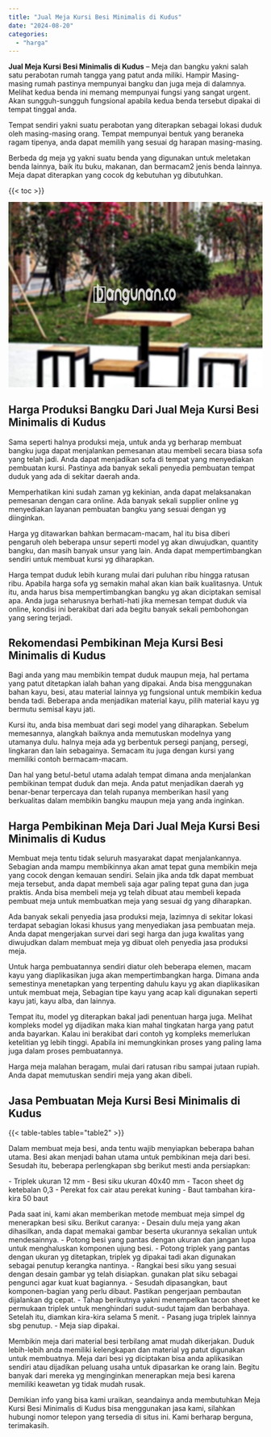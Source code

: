 ```yaml
---
title: "Jual Meja Kursi Besi Minimalis di Kudus"
date: "2024-08-20"
categories: 
  - "harga"
---
```


**Jual Meja Kursi Besi Minimalis di Kudus** – Meja dan bangku yakni salah satu perabotan rumah tangga yang patut anda miliki. Hampir Masing-masing rumah pastinya mempunyai bangku dan juga meja di dalamnya. Melihat kedua benda ini memang mempunyai fungsi yang sangat urgent. Akan sungguh-sungguh fungsional apabila kedua benda tersebut dipakai di tempat tinggal anda.

Tempat sendiri yakni suatu perabotan yang diterapkan sebagai lokasi duduk oleh masing-masing orang. Tempat mempunyai bentuk yang beraneka ragam tipenya, anda dapat memilih yang sesuai dg harapan masing-masing.

Berbeda dg meja yg yakni suatu benda yang digunakan untuk meletakan benda lainnya, baik itu buku, makanan, dan bermacam2 jenis benda lainnya. Meja dapat diterapkan yang cocok dg kebutuhan yg dibutuhkan.

{{< toc >}}

![Jual Meja Kursi Besi Minimalis di Kudus](/images/jual-meja-besi-murah13.png)

## Harga Produksi Bangku Dari Jual Meja Kursi Besi Minimalis di Kudus

Sama seperti halnya produksi meja, untuk anda yg berharap membuat bangku juga dapat menjalankan pemesanan atau membeli secara biasa sofa yang telah jadi. Anda dapat menjadikan sofa di tempat yang menyediakan pembuatan kursi. Pastinya ada banyak sekali penyedia pembuatan tempat duduk yang ada di sekitar daerah anda.

Memperhatikan kini sudah zaman yg kekinian, anda dapat melaksanakan pemesanan dengan cara online. Ada banyak sekali supplier online yg menyediakan layanan pembuatan bangku yang sesuai dengan yg diinginkan.

Harga yg ditawarkan bahkan bermacam-macam, hal itu bisa diberi pengaruh oleh beberapa unsur seperti model yg akan diwujudkan, quantity bangku, dan masih banyak unsur yang lain. Anda dapat mempertimbangkan sendiri untuk membuat kursi yg diharapkan.

Harga tempat duduk lebih kurang mulai dari puluhan ribu hingga ratusan ribu. Apabila harga sofa yg semakin mahal akan kian baik kualitasnya. Untuk itu, anda harus bisa mempertimbangkan bangku yg akan diciptakan semisal apa. Anda juga seharusnya berhati-hati jika memesan tempat duduk via online, kondisi ini berakibat dari ada begitu banyak sekali pembohongan yang sering terjadi.

## Rekomendasi Pembikinan Meja Kursi Besi Minimalis di Kudus

Bagi anda yang mau membikin tempat duduk maupun meja, hal pertama yang patut ditetapkan ialah bahan yang dipakai. Anda bisa menggunakan bahan kayu, besi, atau material lainnya yg fungsional untuk membikin kedua benda tadi. Beberapa anda menjadikan material kayu, pilih material kayu yg bermutu semisal kayu jati.

Kursi itu, anda bisa membuat dari segi model yang diharapkan. Sebelum memesannya, alangkah baiknya anda memutuskan modelnya yang utamanya dulu. halnya meja ada yg berbentuk persegi panjang, persegi, lingkaran dan lain sebagainya. Semacam itu juga dengan kursi yang memiliki contoh bermacam-macam.

Dan hal yang betul-betul utama adalah tempat dimana anda menjalankan pembikinan tempat duduk dan meja. Anda patut menjadikan daerah yg benar-benar terpercaya dan telah rupanya memberikan hasil yang berkualitas dalam membikin bangku maupun meja yang anda inginkan.

## Harga Pembikinan Meja Dari Jual Meja Kursi Besi Minimalis di Kudus

Membuat meja tentu tidak seluruh masyarakat dapat menjalankannya. Sebagian anda mampu membikinnya akan amat tepat guna membikin meja yang cocok dengan kemauan sendiri. Selain jika anda tdk dapat membuat meja tersebut, anda dapat membeli saja agar paling tepat guna dan juga praktis. Anda bisa membeli meja yg telah dibuat atau membeli kepada pembuat meja untuk membuatkan meja yang sesuai dg yang diharapkan.

Ada banyak sekali penyedia jasa produksi meja, lazimnya di sekitar lokasi terdapat sebagian lokasi khusus yang menyediakan jasa pembuatan meja. Anda dapat mengerjakan survei dari segi harga dan juga kwalitas yang diwujudkan dalam membuat meja yg dibuat oleh penyedia jasa produksi meja.

Untuk harga pembuatannya sendiri diatur oleh beberapa elemen, macam kayu yang diaplikasikan juga akan mempertimbangkan harga. Dimana anda semestinya menetapkan yang terpenting dahulu kayu yg akan diaplikasikan untuk membuat meja, Sebagian tipe kayu yang acap kali digunakan seperti kayu jati, kayu alba, dan lainnya.

Tempat itu, model yg diterapkan bakal jadi penentuan harga juga. Melihat kompleks model yg dijadikan maka kian mahal tingkatan harga yang patut anda bayarkan. Kalau ini berakibat dari contoh yg kompleks memerlukan ketelitian yg lebih tinggi. Apabila ini memungkinkan proses yang paling lama juga dalam proses pembuatannya.

Harga meja malahan beragam, mulai dari ratusan ribu sampai jutaan rupiah. Anda dapat memutuskan sendiri meja yang akan dibeli.

## Jasa Pembuatan Meja Kursi Besi Minimalis di Kudus

{{< table-tables table="table2" >}}

Dalam membuat meja besi, anda tentu wajib menyiapkan beberapa bahan utama. Besi akan menjadi bahan utama untuk pembikinan meja dari besi. Sesudah itu, beberapa perlengkapan sbg berikut mesti anda persiapkan:

\- Triplek ukuran 12 mm - Besi siku ukuran 40x40 mm - Tacon sheet dg ketebalan 0,3 - Perekat fox cair atau perekat kuning - Baut tambahan kira-kira 50 baut

Pada saat ini, kami akan memberikan metode membuat meja simpel dg menerapkan besi siku. Berikut caranya: - Desain dulu meja yang akan dihasilkan, anda dapat memakai gambar beserta ukurannya sekalian untuk mendesainnya. - Potong besi yang pantas dengan ukuran dan jangan lupa untuk menghaluskan komponen ujung besi. - Potong triplek yang pantas dengan ukuran yg ditetapkan, triplek yg dipakai tadi akan digunakan sebagai penutup kerangka nantinya. - Rangkai besi siku yang sesuai dengan desain gambar yg telah disiapkan. gunakan plat siku sebagai pengunci agar kuat kuat bagiannya. - Sesudah dipasangkan, baut komponen-bagian yang perlu dibaut. Pastikan pengerjaan pembautan dijalankan dg cepat. - Tahap berikutnya yakni menempelkan tacon sheet ke permukaan triplek untuk menghindari sudut-sudut tajam dan berbahaya. Setelah itu, diamkan kira-kira selama 5 menit. - Pasang juga triplek lainnya sbg penutup. - Meja siap dipakai.

Membikin meja dari material besi terbilang amat mudah dikerjakan. Duduk lebih-lebih anda memiliki kelengkapan dan material yg patut digunakan untuk membuatnya. Meja dari besi yg diciptakan bisa anda aplikasikan sendiri atau dijadikan peluang usaha untuk dipasarkan ke orang lain. Begitu banyak dari mereka yg menginginkan menerapkan meja besi karena memiliki keawetan yg tidak mudah rusak.

Demikian info yang bisa kami uraikan, seandainya anda membutuhkan Meja Kursi Besi Minimalis di Kudus bisa menggunakan jasa kami, silahkan hubungi nomor telepon yang tersedia di situs ini. Kami berharap berguna, terimakasih.
